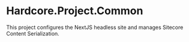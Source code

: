 # Hardcore.Project.Common

This project configures the NextJS headless site and manages Sitecore Content Serialization.